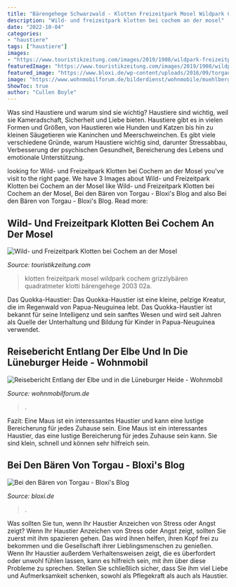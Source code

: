 ```yaml
---
title: "Bärengehege Schwarzwald - Klotten Freizeitpark Mosel Wildpark Cochem Grizzlybären Quadratmeter Klotti Bärengehege 2003 02a"
description: "Wild- und freizeitpark klotten bei cochem an der mosel"
date: "2022-10-04"
categories:
- "haustiere"
tags: ["haustiere"]
images:
- "https://www.touristikzeitung.com/images/2019/1908/wildpark-freizeitpark-klotten-cochem-02a.jpg"
featuredImage: "https://www.touristikzeitung.com/images/2019/1908/wildpark-freizeitpark-klotten-cochem-02a.jpg"
featured_image: "https://www.bloxi.de/wp-content/uploads/2016/09/torgau_sep_2016_094_960x1280-960x1280.jpg"
image: "https://www.wohnmobilforum.de/bilderdienst/wohnmobile/muehlberg_2_36243_3127.jpg"
ShowToc: true
author: "Cullen Boyle"
---
```



Was sind Haustiere und warum sind sie wichtig?
Haustiere sind wichtig, weil sie Kameradschaft, Sicherheit und Liebe bieten. Haustiere gibt es in vielen Formen und Größen, von Haustieren wie Hunden und Katzen bis hin zu kleinen Säugetieren wie Kaninchen und Meerschweinchen. Es gibt viele verschiedene Gründe, warum Haustiere wichtig sind, darunter Stressabbau, Verbesserung der psychischen Gesundheit, Bereicherung des Lebens und emotionale Unterstützung.

	

		
looking for Wild- und Freizeitpark Klotten bei Cochem an der Mosel you've visit to the right page. We have 3 Images about Wild- und Freizeitpark Klotten bei Cochem an der Mosel like Wild- und Freizeitpark Klotten bei Cochem an der Mosel, Bei den Bären von Torgau - Bloxi&#039;s Blog and also Bei den Bären von Torgau - Bloxi&#039;s Blog. Read more:
		
    
## Wild- Und Freizeitpark Klotten Bei Cochem An Der Mosel

<img loading=lazy src="https://www.touristikzeitung.com/images/2019/1908/wildpark-freizeitpark-klotten-cochem-02a.jpg" onerror="this.onerror=null;this.src='https://tse1.mm.bing.net/th?id=OIP.GVOSb6oFHHp3C3JIAduVQgHaDn&amp;pid=15.1';" alt="Wild- und Freizeitpark Klotten bei Cochem an der Mosel">

_Source: touristikzeitung.com_

>klotten freizeitpark mosel wildpark cochem grizzlybären quadratmeter klotti bärengehege 2003 02a. 

	

Das Quokka-Haustier:
Das Quokka-Haustier ist eine kleine, pelzige Kreatur, die im Regenwald von Papua-Neuguinea lebt. Das Quokka-Haustier ist bekannt für seine Intelligenz und sein sanftes Wesen und wird seit Jahren als Quelle der Unterhaltung und Bildung für Kinder in Papua-Neuguinea verwendet.

    
## Reisebericht Entlang Der Elbe Und In Die Lüneburger Heide - Wohnmobil

<img loading=lazy src="https://www.wohnmobilforum.de/bilderdienst/wohnmobile/muehlberg_2_36243_3127.jpg" onerror="this.onerror=null;this.src='https://tse3.mm.bing.net/th?id=OIP.rkk9lj4M11sKR_l30Rw8cQHaE8&amp;pid=15.1';" alt="Reisebericht Entlang der Elbe und in die Lüneburger Heide - Wohnmobil">

_Source: wohnmobilforum.de_

>. 

	

Fazit: Eine Maus ist ein interessantes Haustier und kann eine lustige Bereicherung für jedes Zuhause sein.
Eine Maus ist ein interessantes Haustier, das eine lustige Bereicherung für jedes Zuhause sein kann. Sie sind klein, schnell und können sehr hilfreich sein.

    
## Bei Den Bären Von Torgau - Bloxi&#039;s Blog

<img loading=lazy src="https://www.bloxi.de/wp-content/uploads/2016/09/torgau_sep_2016_094_960x1280-960x1280.jpg" onerror="this.onerror=null;this.src='https://tse4.mm.bing.net/th?id=OIP.WMI7GZNawxtpPCzKC7qmBgHaJ4&amp;pid=15.1';" alt="Bei den Bären von Torgau - Bloxi&#039;s Blog">

_Source: bloxi.de_

>. 

	

Was sollten Sie tun, wenn Ihr Haustier Anzeichen von Stress oder Angst zeigt?
Wenn Ihr Haustier Anzeichen von Stress oder Angst zeigt, sollten Sie zuerst mit ihm spazieren gehen. Das wird ihnen helfen, ihren Kopf frei zu bekommen und die Gesellschaft ihrer Lieblingsmenschen zu genießen. Wenn Ihr Haustier außerdem Verhaltensweisen zeigt, die es überfordert oder unwohl fühlen lassen, kann es hilfreich sein, mit ihm über diese Probleme zu sprechen. Stellen Sie schließlich sicher, dass Sie ihm viel Liebe und Aufmerksamkeit schenken, sowohl als Pflegekraft als auch als Haustier.

